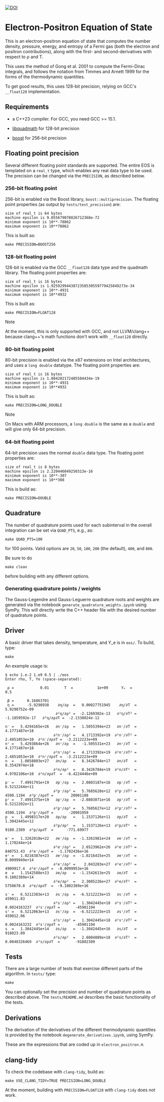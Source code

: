 [![DOI](https://zenodo.org/badge/1026869302.svg)](https://doi.org/10.5281/zenodo.16942327)


# Electron-Positron Equation of State

This is an electron-positron equation of state that computes the
number density, pressure, energy, and entropy of a Fermi gas (both the
electron and positron contributions), along with the first- and
second-derivatives with respect to ρ and T.

This uses the method of Gong et al. 2001 to compute the Fermi-Dirac
integrals, and follows the notation from Timmes and Arnett 1999 for
the forms of the thermodynamic quantities.

To get good results, this uses 128-bit precision, relying on GCC's
`__float128` implementation.


## Requirements

* a C++23 compiler.  For GCC, you need GCC >= 15.1.

* [libquadmath](https://gcc.gnu.org/onlinedocs/libquadmath/) for 128-bit precision

* [boost](https://www.boost.org/) for 256-bit precision


## Floating point precision

Several different floating point standards are supported.  The entire
EOS is templated on a `real_t` type, which enables any real data type
to be used.  The precision can be changed via the `PRECISION`, as
described below.

### 256-bit floating point

256-bit is enabled via the Boost library, `boost::multiprecision`.
The floating point properties (as output by `tests/test_precision`)
are:

```
size of real_t is 64 bytes
machine epsilon is 9.055679078826712368e-72
minimum exponent is 10**-78862
maximum exponent is 10**78862
```

This is built as:

```
make PRECISION=BOOST256
```


### 128-bit floating point

128-bit is enabled via the GCC `__float128` data type and the quadmath
library.  The floating point properties are:

```
size of real_t is 16 bytes
machine epsilon is 1.9259299443872358530559779425849273e-34
minimum exponent is 10**-4931
maximum exponent is 10**4932
```

This is built as:

```
make PRECISION=FLOAT128
```

> [!NOTE]
> At the moment, this is only supported with GCC, and not
> LLVM/clang++ because clang++'s math functions don't work with
> `__float128` directly.


### 80-bit floating point

80-bit precision is enabled via the x87 extensions on Intel
architectures, and uses a `long double` datatype.  The floating
point properties are:

```
size of real_t is 16 bytes
machine epsilon is 1.084202172485504434e-19
minimum exponent is 10**-4931
maximum exponent is 10**4932
```

This is built as:

```
make PRECISION=LONG_DOUBLE
```

> [!NOTE]
> On Macs with ARM processors, a `long double` is the same as
> a `double` and will give only 64-bit precision.


### 64-bit floating point

64-bit precision uses the normal `double` data type.  The
floating point properties are:

```
size of real_t is 8 bytes
machine epsilon is 2.220446049250313e-16
minimum exponent is 10**-307
maximum exponent is 10**308
```

This is build as:

```
make PRECISION=DOUBLE
```


## Quadrature

The number of quadrature points used for each subinterval in the
overall integration can be set via `QUAD_PTS`, e.g., as:

```
make QUAD_PTS=100
```

for 100 points.  Valid options are `20`, `50`, `100`, `200` (the default),
`400`, and `800`.

Be sure to do

```
make clean
```

before building with any different options.


### Generating quadrature points / weights

The Gauss-Legendre and Gauss-Leguerre quadrature roots and weights are
generated via the notebook `generate_quadrature_weights.ipynb` using
SymPy.  This will directly write the C++ header file with the desired
number of quadrature points.


## Driver

A basic driver that takes density, temperature, and Y_e is in `eos/`.
To build, type:

```
make
```

An example usage is:

```
$ echo 1.e-2 1.e9 0.5 | ./eos
Enter rho, T, Ye (space-separated): 

 ρ =            0.01       T  =           1e+09      Yₑ  =             0.5

 β =      0.16863701
 η =      -5.9298938    ∂η/∂ρ  =   0.00027751945    ∂η/∂T  =   5.9298752e-09
                       ∂²η/∂ρ² =  -2.1269302e-13   ∂²η/∂T² =  -1.1859592e-17   ∂²η/∂ρ∂T =  -2.1338024e-12

n⁻ =   5.4294165e+26   ∂n⁻/∂ρ  =   1.5055394e+23   ∂n⁻/∂T  =   4.1771487e+18
                      ∂²n⁻/∂ρ² =   4.1713392e+19  ∂²n⁻/∂T² =   2.4851053e+10  ∂²n⁻/∂ρ∂T =  -3.2112223e+09
n⁺ =   5.4293864e+26   ∂n⁺/∂ρ  =   -1.505531e+23   ∂n⁺/∂T  =   4.1771487e+18
                      ∂²n⁺/∂ρ² =   4.1713392e+19  ∂²n⁺/∂T² =   2.4851053e+10  ∂²n⁺/∂ρ∂T =  -3.2112223e+09
n  =   1.0858803e+27   ∂n/∂ρ   =   8.3426784e+17   ∂n/∂T   =   8.3542974e+18
                      ∂²n/∂ρ²  =   8.3426784e+19  ∂²n/∂T²  =   4.9702106e+10  ∂²n/∂ρ∂T  =  -6.4224446e+09

p⁻ =   7.4991791e+19   ∂p⁻/∂ρ  =   2.0803187e+16   ∂p⁻/∂T  =   6.5212244e+11
                      ∂²p⁻/∂ρ² =   5.7685628e+12  ∂²p⁻/∂T² =       4590.1194  ∂²p⁻/∂ρ∂T =        20901188
p⁺ =   7.4991375e+19   ∂p⁺/∂ρ  =  -2.0803071e+16   ∂p⁺/∂T  =   6.5212202e+11
                      ∂²p⁺/∂ρ² =   5.7685627e+12  ∂²p⁺/∂T² =       4590.1194  ∂²p⁺/∂ρ∂T =       -20901959
p  =   1.4998317e+20   ∂p/∂ρ   =   1.1537126e+11   ∂p/∂T   =   1.3042445e+12
                      ∂²p/∂ρ²  =   1.1537126e+13  ∂²p/∂T²  =       9180.2389  ∂²p/∂ρ∂T  =      -771.69977

e⁻ =   1.3262018e+22   ∂e⁻/∂ρ  =  -1.3261981e+24   ∂e⁻/∂T  =    1.170244e+14
                      ∂²e⁻/∂ρ² =   2.6523962e+26  ∂²e⁻/∂T² =       840753.43  ∂²e⁻/∂ρ∂T =  -1.1702436e+16
e⁺ =   1.0216387e+23   ∂e⁺/∂ρ  =  -1.0216415e+25   ∂e⁺/∂T  =   8.0099949e+14
                      ∂²e⁺/∂ρ² =    2.043283e+27  ∂²e⁺/∂T² =       4909917.4  ∂²e⁺/∂ρ∂T =  -8.0099953e+16
e  =   1.1542588e+23   ∂e/∂ρ   =  -1.1542613e+25   ∂e/∂T   =   9.1802389e+14
                      ∂²e/∂ρ²  =   2.3085226e+27  ∂²e/∂T²  =       5750670.8  ∂²e/∂ρ∂T  =  -9.1802389e+16

s⁻ =   6.5212383e+13   ∂s⁻/∂ρ  =  -6.5212223e+15   ∂s⁻/∂T  =       459011.83
                      ∂²s⁻/∂ρ² =   1.3042445e+18  ∂²s⁻/∂T² =    0.0024163237  ∂²s⁻/∂ρ∂T =       -45901194
s⁺ =   6.5212063e+13   ∂s⁺/∂ρ  =  -6.5212223e+15   ∂s⁺/∂T  =       459012.06
                      ∂²s⁺/∂ρ² =   1.3042445e+18  ∂²s⁺/∂T² =    0.0024163232  ∂²s⁺/∂ρ∂T =       -45901194
s  =   1.3042445e+14   ∂s/∂ρ   =  -1.3042445e+16   ∂s/∂T   =       918023.89
                      ∂²s/∂ρ²  =   2.6084889e+18  ∂²s/∂T²  =    0.0048326469  ∂²s/∂ρ∂T  =       -91802389
```

## Tests

There are a large number of tests that exercise different parts of the
algorithm.  In `tests/` type:

```
make
```

You can optionally set the precision and number of quadrature points
as described above.  The `tests/README.md` describes the basic
functionality of the tests.


## Derivations

The derivation of the derivatives of the different thermodynamic
quantities is provided by the notebook `degenerate_derivatives.ipynb`,
using SymPy.

These are the expressions that are coded up in `electron_positron.H`.



## clang-tidy

To check the codebase with `clang-tidy`, build as:

```
make USE_CLANG_TIDY=TRUE PRECISION=LONG_DOUBLE
```

At the moment, building with `PRECISION=FLOAT128` with
`clang-tidy` does not work.
